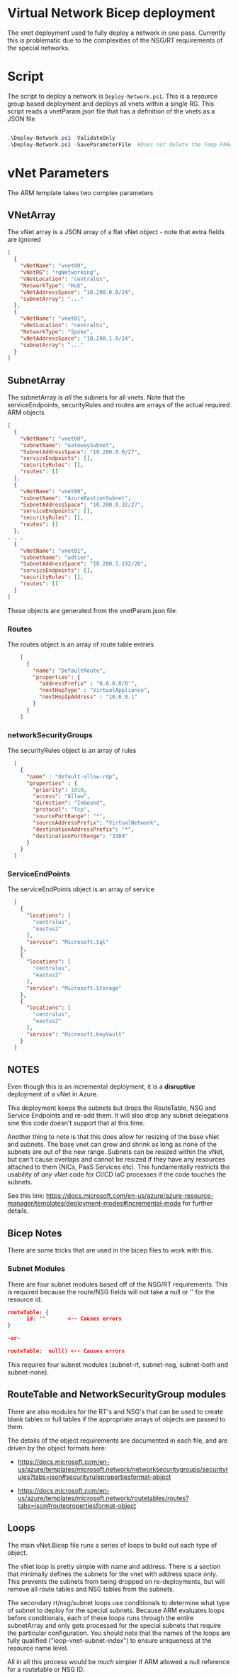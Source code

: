 # Virtual Network Bicep deployment

The vnet deployment used to fully deploy a network in one pass.  Currently this is problematic
due to the complexities of the NSG/RT requirements of the special networks.

# Script
The script to deploy a network is `Deploy-Network.ps1`. This is a resource group
based deployment and deploys all vnets within a single RG.  This script reads a vnetParam.json
file that has a definition of the vnets as a JSON file

``` PowerShell

.\Deploy-Network.ps1 -ValidateOnly
.\Deploy-Network.ps1 -SaveParameterFile  #Does not delete the Temp PARAM file

```
# vNet Parameters

The ARM template takes two complex parameters

## VNetArray

The vNet array is a JSON array of a flat vNet object - note that extra fields are ignored

``` JSON
[
  {
    "vNetName": "vnet00",
    "vNetRG": "rgNetworking",
    "vNetLocation": "centralUs",
    "NetworkType": "Hub",
    "vNetAddressSpace": "10.200.0.0/24",
    "subnetArray": "..."
  },
  {
    "vNetName": "vnet01",
    "vNetLocation": "centralUs",
    "NetworkType": "Spoke",
    "vNetAddressSpace": "10.200.1.0/24",
    "subnetArray": "..."
  }
]
```

## SubnetArray

The subnetArray is *all* the subnets for all vnets.  Note that the serviceEndpoints,
securityRules and routes are arrays of the actual required ARM objects

``` JSON
[
  {
    "vNetName": "vnet00",
    "subnetName": "GatewaySubnet",
    "SubnetAddressSpace": "10.200.0.0/27",
    "serviceEndpoints": [],
    "securityRules": [],
    "routes": []
  },
  {
    "vNetName": "vnet00",
    "subnetName": "AzureBastionSubnet",
    "SubnetAddressSpace": "10.200.0.32/27",
    "serviceEndpoints": [],
    "securityRules": [],
    "routes": []
  },
. . .
  {
    "vNetName": "vnet01",
    "subnetName": "adtier",
    "SubnetAddressSpace": "10.200.1.192/26",
    "serviceEndpoints": [],
    "securityRules": [],
    "routes": []
  }
]
```

These objects are generated from the vnetParam.json file.

### Routes

The routes object is an array of route table entries

``` JSON
    [
      {
        "name": "DefaultRoute",
        "properties": {
          "addressPrefix" : "0.0.0.0/0'",
          "nextHopType" : "VirtualAppliance",
          "nextHopIpAddress" : "10.0.0.1"
        }
      }
    ]
```

### networkSecurityGroups

The securityRules object is an array of rules

``` JSON
  [
    {
      "name" : "default-allow-rdp",
      "properties" : {
        "priority": 1010,
        "access": "Allow",
        "direction": "Inbound",
        "protocol": "Tcp",
        "sourcePortRange": "*",
        "sourceAddressPrefix": "VirtualNetwork",
        "destinationAddressPrefix": "*",
        "destinationPortRange": "3389"
      }
    }
  ]
```

### ServiceEndPoints

The serviceEndPoints object is an array of service

``` JSON
  [
    {
      "locations": [
        "centralus",
        "eastus2"
      ],
      "service": "Microsoft.Sql"
    },
    {
      "locations": [
        "centralus",
        "eastus2"
      ],
      "service": "Microsoft.Storage"
    },
    {
      "locations": [
        "centralus",
        "eastus2"
      ],
      "service": "Microsoft.KeyVault"
    }
  ]
```

## NOTES

Even though this is an incremental deployment, it is a **disruptive** deployment of a
vNet in Azure.

This deployment keeps the subnets but drops the RouteTable, NSG and Service Endpoints
 and re-add them.  It will also drop any subnet delegations sine this code doesn't
support that at this time.

Another thing to note is that this does allow for resizing of the base vNet and
subnets.  The base vnet can grow and shrink as long as none of the subnets are
out of the new range.  Subnets can be resized within the vNet, but can't cause
overlaps and cannot be resized if they have any resources attached to them (NICs,
PaaS Services etc).  This fundamentally restricts the usability of *any* vNet code
for CI/CD IaC processes if the code touches the subnets.

See this link: https://docs.microsoft.com/en-us/azure/azure-resource-manager/templates/deployment-modes#incremental-mode for further details.


## Bicep Notes
There are some tricks that are used in the bicep files to work with this.

### Subnet Modules

There are four subnet modules based off of the NSG/RT requirements.  This is required
because the route/NSG fields will not take a null or '' for the resource id.

``` JSON
routeTable: {
      id: ''       <-- Causes errors
}

-or-

routeTable:  null() <-- Causes errors
```

This requires four subnet modules (subnet-rt, subnet-nsg, subnet-both and subnet-none).

## RouteTable and NetworkSecurityGroup modules
There are also modules for the RT's and NSG's that can be used to create blank
tables or full tables if the appropriate arrays of objects are passed to them.

The details of the object requirements are documented in each file, and are driven
by the object formats here:

* https://docs.microsoft.com/en-us/azure/templates/microsoft.network/networksecuritygroups/securityrules?tabs=json#securityrulepropertiesformat-object

* https://docs.microsoft.com/en-us/azure/templates/microsoft.network/routetables/routes?tabs=json#routepropertiesformat-object

## Loops
The main vNet.Bicep file runs a series of loops to build out each type of object.

The vNet loop is pretty simple with name and address.  There is a section that minimally
defines the subnets for the vnet with address space only.  This prevents the subnets from
being dropped on re-deployments, but will remove all route tables and NSG tables from
the subnets.

The secondary rt/nsg/subnet loops use conditionals to determine what type of subnet
to deploy for the special subnets.  Because ARM evaluates loops before conditionals,
each of these loops runs through the entire subnetArray and only gets processed for
the special subnets that require the particular configuration. You should note that the
names of the loops are fully qualified ("loop-vnet-subnet-index") to ensure uniqueness at the
resource name level.

All in all this process would be *much* simpler if ARM allowed a null reference for
a routetable or NSG ID.
